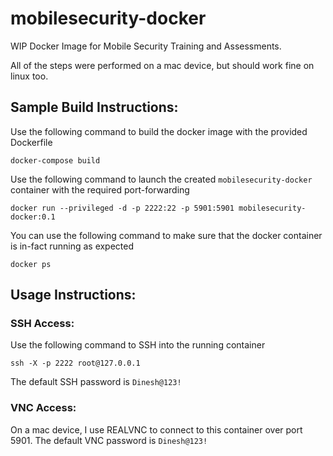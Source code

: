 # mobilesecurity-docker
WIP Docker Image for Mobile Security Training and Assessments. 


All of the steps were performed on a mac device, but should work fine on linux too.


## Sample Build Instructions:

Use the following command to build the docker image with the provided Dockerfile
```
docker-compose build
```

Use the following command to launch the created `mobilesecurity-docker` container with the required port-forwarding
```
docker run --privileged -d -p 2222:22 -p 5901:5901 mobilesecurity-docker:0.1 
```

You can use the following command to make sure that the docker container is in-fact running as expected
```
docker ps
```


## Usage Instructions:

### SSH Access:
Use the following command to SSH into the running container
```
ssh -X -p 2222 root@127.0.0.1
```
The default SSH password is ```Dinesh@123!```

### VNC Access:
On a mac device, I use REALVNC to connect to this container over port 5901. The default VNC password is ```Dinesh@123!```
